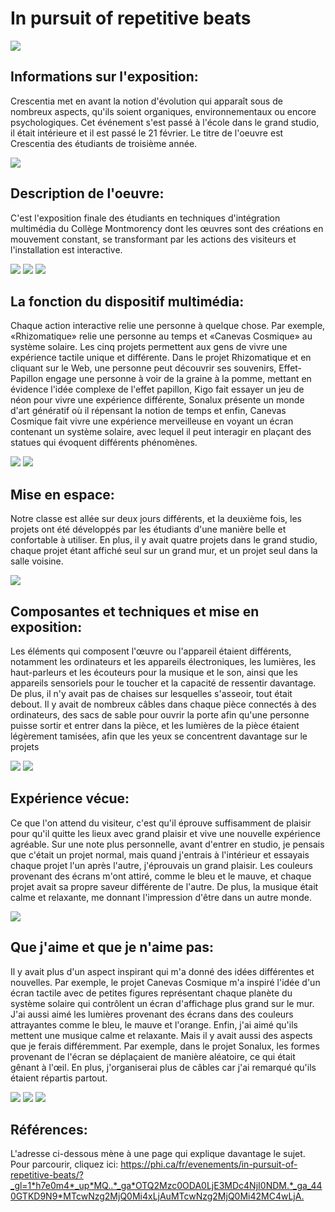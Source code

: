 # In pursuit of repetitive beats

<img src="/visite_individuelle/media/sortie_individuel.png"> 

## **Informations sur l'exposition:**
Crescentia met en avant la notion d'évolution qui apparaît sous de nombreux aspects, qu'ils soient organiques, environnementaux ou encore psychologiques. Cet événement s'est passé à l'école dans le grand studio, il était intérieure et il est passé le 21 février. Le titre de l'oeuvre est Crescentia des étudiants de troisième année.

<img src="/visite_individuelle/media/l'entrée _d'édifice.jpg">  

## **Description de l'oeuvre:**

C'est l'exposition finale des étudiants en techniques d'intégration multimédia du Collège Montmorency dont les œuvres sont des créations en mouvement constant, se transformant par les actions des visiteurs et l'installation est interactive.

<img src="/visite_individuelle/media/Cartel.jpg">  
<img src="/visite_individuelle/media/Cartel2.jpg">  
<img src="/visite_individuelle/media/Type_d'installation.jpg">  

## **La fonction du dispositif multimédia:**

Chaque action interactive relie une personne à quelque chose. Par exemple, «Rhizomatique» relie une personne au temps et «Canevas Cosmique» au système solaire.
Les cinq projets permettent aux gens de vivre une expérience tactile unique et différente. Dans le projet Rhizomatique et en cliquant sur le Web, une personne peut découvrir ses souvenirs, Effet-Papillon engage une personne à voir de la graine à la pomme, mettant en évidence l'idée complexe de l'effet papillon, Kigo fait essayer un jeu de néon pour vivre une expérience différente, Sonalux présente un monde d'art génératif où il répensant la notion de temps et enfin, Canevas Cosmique fait vivre une expérience merveilleuse en voyant un écran contenant un système solaire, avec lequel il peut interagir en plaçant des statues qui évoquent différents phénomènes.

<img src="/visite_individuelle/media/Fonction_du_dispositif.jpg"> 
<img src="/visite_individuelle/media/Fonction_du_dispositif2.jpg">

## **Mise en espace:**

Notre classe est allée sur deux jours différents, et la deuxième fois, les projets ont été développés par les étudiants d'une manière belle et confortable à utiliser. En plus, il y avait quatre projets dans le grand studio, chaque projet étant affiché seul sur un grand mur, et un projet seul dans la salle voisine.

<img src="/visite_individuelle/media/Vue_d'ensemble.jpg">

## **Composantes et techniques et mise en exposition:**

Les éléments qui composent l'œuvre ou l'appareil étaient différents, notamment les ordinateurs et les appareils électroniques, les lumières, les haut-parleurs et les écouteurs pour la musique et le son, ainsi que les appareils sensoriels pour le toucher et la capacité de ressentir davantage.
De plus, il n'y avait pas de chaises sur lesquelles s'asseoir, tout était debout. Il y avait de nombreux câbles dans chaque pièce connectés à des ordinateurs, des sacs de sable pour ouvrir la porte afin qu'une personne puisse sortir et entrer dans la pièce, et les lumières de la pièce étaient légèrement tamisées, afin que les yeux se concentrent davantage sur le projets

<img src="/visite_individuelle/media/Parties_composantes_d'oeuvre.jpg">
<img src="/visite_individuelle/media/Parties_composantes_d'oeuvre2.jpg"> 

## **Expérience vécue:**

Ce que l'on attend du visiteur, c'est qu'il éprouve suffisamment de plaisir pour qu'il quitte les lieux avec grand plaisir et vive une nouvelle expérience agréable.
Sur une note plus personnelle, avant d'entrer en studio, je pensais que c'était un projet normal, mais quand j'entrais à l'intérieur et essayais chaque projet l'un après l'autre, j'éprouvais un grand plaisir.
Les couleurs provenant des écrans m'ont attiré, comme le bleu et le mauve, et chaque projet avait sa propre saveur différente de l'autre. De plus, la musique était calme et relaxante, me donnant l'impression d'être dans un autre monde.

<img src="/visite_individuelle/media/Posture_du_visiteur.png"> 

## **Que j'aime et que je n'aime pas:**
Il y avait plus d'un aspect inspirant qui m'a donné des idées différentes et nouvelles. Par exemple, le projet Canevas Cosmique m'a inspiré l'idée d'un écran tactile avec de petites figures représentant chaque planète du système solaire qui contrôlent un écran d'affichage plus grand sur le mur.
J'ai aussi aimé les lumières provenant des écrans dans des couleurs attrayantes comme le bleu, le mauve et l'orange. Enfin, j'ai aimé qu'ils mettent une musique calme et relaxante.
Mais il y avait aussi des aspects que je ferais différemment. Par exemple, dans le projet Sonalux, les formes provenant de l'écran se déplaçaient de manière aléatoire, ce qui était gênant à l'œil. En plus, j'organiserai plus de câbles car j'ai remarqué qu'ils étaient répartis partout.

<img src="/visite_individuelle/media/j'aime.png"> 
<img src="/visite_individuelle/media/j'aime2.png"> 
<img src="/visite_individuelle/media/je_n'aime-pas.png"> 

## **Références:**
L'adresse ci-dessous mène à une page qui explique davantage le sujet. 
Pour parcourir, cliquez ici:
<https://phi.ca/fr/evenements/in-pursuit-of-repetitive-beats/?_gl=1*h7e0m4*_up*MQ..*_ga*OTQ2Mzc0ODA0LjE3MDc4NjI0NDM.*_ga_440GTKD9N9*MTcwNzg2MjQ0Mi4xLjAuMTcwNzg2MjQ0Mi42MC4wLjA.>
